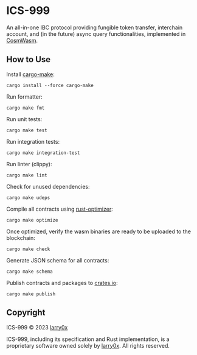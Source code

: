 # ICS-999

An all-in-one IBC protocol providing fungible token transfer, interchain account, and (in the future) async query functionalities, implemented in [CosmWasm](https://github.com/CosmWasm/cosmwasm).

## How to Use

Install [cargo-make](https://sagiegurari.github.io/cargo-make/):

```shell
cargo install --force cargo-make
```

Run formatter:

```shell
cargo make fmt
```

Run unit tests:

```shell
cargo make test
```

Run integration tests:

```shell
cargo make integration-test
```

Run linter (clippy):

```shell
cargo make lint
```

Check for unused dependencies:

```shell
cargo make udeps
```

Compile all contracts using [rust-optimizer](https://github.com/CosmWasm/rust-optimizer):

```shell
cargo make optimize
```

Once optimized, verify the wasm binaries are ready to be uploaded to the blockchain:

```shell
cargo make check
```

Generate JSON schema for all contracts:

```shell
cargo make schema
```

Publish contracts and packages to [crates.io](https://crates.io/):

```shell
cargo make publish
```

## Copyright

ICS-999 © 2023 [larry0x](https://twitter.com/larry0x)

ICS-999, including its specification and Rust implementation, is a proprietary software owned solely by [larry0x](https://twitter.com/larry0x). All rights reserved.

